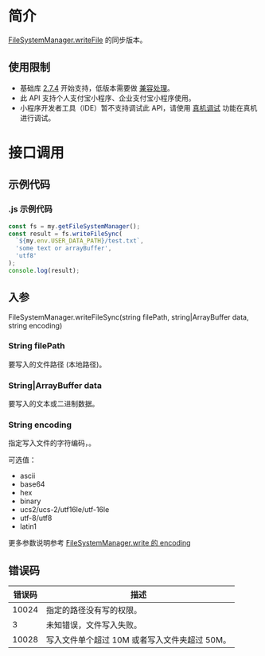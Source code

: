 # 简介

[FileSystemManager.writeFile](https://opendocs.alipay.com/mini/api/022b6s) 的同步版本。

## 使用限制

- 基础库 [2.7.4](https://opendocs.alipay.com/mini/framework/lib-upgrade-v2) 开始支持，低版本需要做 [兼容处理](https://docs.alipay.com/mini/framework/compatibility)。
- 此 API 支持个人支付宝小程序、企业支付宝小程序使用。
- 小程序开发者工具（IDE）暂不支持调试此 API，请使用 [真机调试](https://opendocs.alipay.com/mini/ide/remote-debug) 功能在真机进行调试。

# 接口调用

## 示例代码

### .js 示例代码

```javascript
const fs = my.getFileSystemManager();
const result = fs.writeFileSync(
  `${my.env.USER_DATA_PATH}/test.txt`,
  'some text or arrayBuffer',
  'utf8'
);
console.log(result);
```

## 入参
FileSystemManager.writeFileSync(string filePath, string|ArrayBuffer data, string encoding)
### String filePath

要写入的文件路径 (本地路径)。

### String|ArrayBuffer data

要写入的文本或二进制数据。

### String encoding

指定写入文件的字符编码，。

可选值：<ul><li>ascii</li><li>base64</li><li>hex</li><li>binary</li><li>ucs2/ucs-2/utf16le/utf-16le</li><li>utf-8/utf8</li><li>latin1</li></ul>
更多参数说明参考 [FileSystemManager.write 的 encoding](https://opendocs.alipay.com/mini/api/024whd#encoding)

## 错误码

| **错误码** | **描述**                                      |
| ---------- | --------------------------------------------- |
| 10024      | 指定的路径没有写的权限。                      |
| 3          | 未知错误，文件写入失败。                      |
| 10028      | 写入文件单个超过 10M 或者写入文件夹超过 50M。 |
